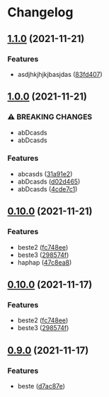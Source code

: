 # Changelog

## [1.1.0](https://www.github.com/kalosisz/git-workshop/compare/v1.0.0...v1.1.0) (2021-11-21)


### Features

* asdjhkjhjkjbasjdas ([83fd407](https://www.github.com/kalosisz/git-workshop/commit/83fd4072713e55032998173e095385780320f14a))

## [1.0.0](https://www.github.com/kalosisz/git-workshop/compare/v0.10.0...v1.0.0) (2021-11-21)


### ⚠ BREAKING CHANGES

* abDcasds
* abDcasds

### Features

* abcasds ([31a91e2](https://www.github.com/kalosisz/git-workshop/commit/31a91e2e9b870d4c646abc2391453eecec75fa89))
* abDcasds ([d02d465](https://www.github.com/kalosisz/git-workshop/commit/d02d465cd955a8d5babbc1282d2de6c5ef9c8620))
* abDcasds ([4cde7c1](https://www.github.com/kalosisz/git-workshop/commit/4cde7c1ff783df145ec719a99f047e5153005746))

## [0.10.0](https://www.github.com/kalosisz/git-workshop/compare/v0.9.0...v0.10.0) (2021-11-21)


### Features

* beste2 ([fc748ee](https://www.github.com/kalosisz/git-workshop/commit/fc748eef4a222ba33114fe9cc4023c184f0297c3))
* beste3 ([298574f](https://www.github.com/kalosisz/git-workshop/commit/298574fbd3743f41cc132e511a8604a9747eb68c))
* haphap ([47c8ea8](https://www.github.com/kalosisz/git-workshop/commit/47c8ea8a268ed60b7380c2cc35178e8387234258))

## [0.10.0](https://www.github.com/kalosisz/git-workshop/compare/v0.9.0...v0.10.0) (2021-11-17)


### Features

* beste2 ([fc748ee](https://www.github.com/kalosisz/git-workshop/commit/fc748eef4a222ba33114fe9cc4023c184f0297c3))
* beste3 ([298574f](https://www.github.com/kalosisz/git-workshop/commit/298574fbd3743f41cc132e511a8604a9747eb68c))

## [0.9.0](https://www.github.com/kalosisz/git-workshop/compare/v0.8.0...v0.9.0) (2021-11-17)


### Features

* beste ([d7ac87e](https://www.github.com/kalosisz/git-workshop/commit/d7ac87ebc463684e7ccfb8df594a1246d2dd340f))
